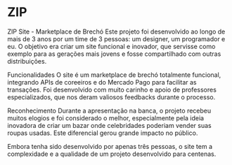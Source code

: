# ZIP

ZIP Site - Marketplace de Brechó
Este projeto foi desenvolvido ao longo de mais de 3 anos por um time de 3 pessoas: um designer, um programador e eu. O objetivo era criar um site funcional e inovador, que servisse como exemplo para as gerações mais jovens e fosse compartilhado com outras distribuições.

Funcionalidades
O site é um marketplace de brechó totalmente funcional, integrando APIs de coreeiros e do Mercado Pago para facilitar as transações. Foi desenvolvido com muito carinho e apoio de professores especializados, que nos deram valiosos feedbacks durante o processo.

Reconhecimento
Durante a apresentação na banca, o projeto recebeu muitos elogios e foi considerado o melhor, especialmente pela ideia inovadora de criar um bazar onde celebridades poderiam vender suas roupas usadas. Este diferencial gerou grande impacto no público.

Embora tenha sido desenvolvido por apenas três pessoas, o site tem a complexidade e a qualidade de um projeto desenvolvido para centenas.
